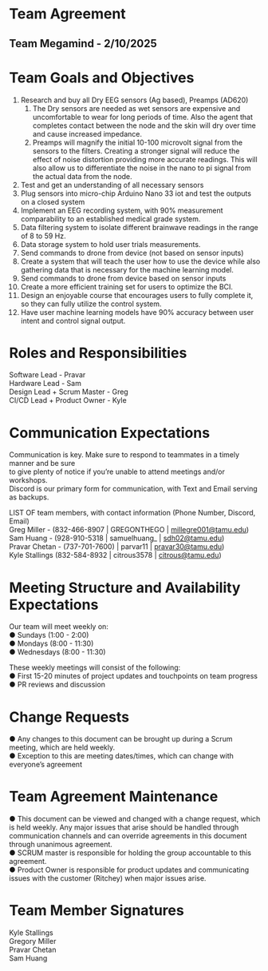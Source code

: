 # Team Agreement

## Team Megamind \- 2/10/2025

# Team Goals and Objectives

1) Research and buy all Dry EEG sensors (Ag based), Preamps (AD620)  
   1) The  Dry sensors are needed as wet sensors are expensive and uncomfortable to wear for long periods of time. Also the agent that completes contact between the node and the skin will dry over time and cause increased impedance.  
   2) Preamps will magnify the initial 10-100 microvolt signal from the sensors to the filters. Creating a stronger signal will reduce the effect of noise distortion providing more accurate readings. This will also allow us to differentiate the noise in the nano to pi signal from the actual data from the node.  
2) Test and get an understanding of all necessary sensors  
3) Plug sensors into micro-chip Arduino Nano 33 iot and test the outputs on a closed system  
4) Implement an EEG recording system, with  90% measurement comparability to an established medical grade system.  
5) Data filtering system to isolate different brainwave readings in the range of 8 to 59 Hz.  
6) Data storage system to hold user trials measurements.  
7) Send commands to drone from device (not based on sensor inputs)  
8) Create a system that will teach the user how to use the device while also gathering data that is necessary for the machine learning model.  
9) Send commands to drone from device based on sensor inputs  
10) Create a more efficient training set for users to optimize the BCI.  
11) Design an enjoyable course that encourages users to fully complete it, so they can fully utilize the control system.  
12) Have user machine learning models have 90% accuracy between user intent and control signal output. 

# Roles and Responsibilities

Software Lead \- Pravar  
Hardware Lead \- Sam  
Design Lead \+ Scrum Master \- Greg  
CI/CD Lead \+ Product Owner \- Kyle

# Communication Expectations

Communication is key. Make sure to respond to teammates in a timely manner and be sure   
to give plenty of notice if you’re unable to attend meetings and/or workshops.   
Discord is our primary form for communication, with Text and Email serving as backups.  

LIST OF team members, with contact information (Phone Number, Discord, Email)   
Greg Miller \- (832-466-8907 | GREGONTHEGO | millegre001@tamu.edu)   
Sam Huang \- (928-910-5318 | samuelhuang\_ | sdh02@tamu.edu)   
Pravar Chetan \- (737-701-7600) | parvar11 | pravar30@tamu.edu)  
Kyle Stallings (832-584-8932 | citrous3578 | citrous@tamu.edu)

# Meeting Structure and Availability Expectations

Our team will meet weekly on:   
● Sundays (1:00 \- 2:00)   
● Mondays (8:00 \- 11:30)   
● Wednesdays (8:00 \- 11:30) 

These weekly meetings will consist of the following:   
● First 15-20 minutes of project updates and touchpoints on team progress   
●  PR reviews and discussion 

# Change Requests

● Any changes to this document can be brought up during a Scrum meeting, which are held weekly.  
● Exception to this are meeting dates/times, which can change with everyone’s agreement 

# Team Agreement Maintenance

● This document can be viewed and changed with a change request, which is held weekly. Any major issues that arise should be handled through communication channels and can override agreements in this document through unanimous agreement.  
● SCRUM master is responsible for holding the group accountable to this agreement.    
● Product Owner is responsible for product updates and communicating issues with the customer (Ritchey) when major issues arise. 

# Team Member Signatures

Kyle Stallings  
Gregory Miller  
Pravar Chetan  
Sam Huang
